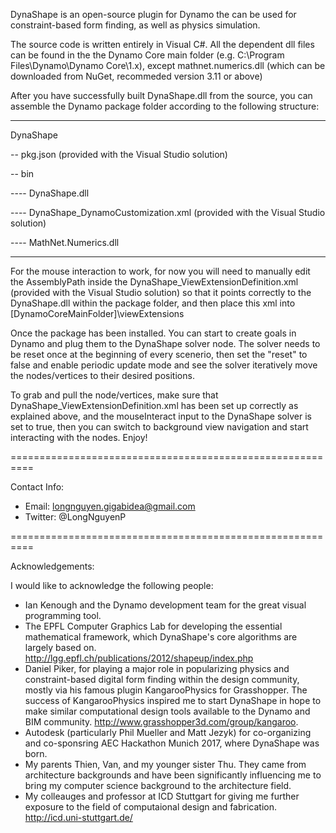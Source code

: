 DynaShape is an open-source plugin for Dynamo the can be used for constraint-based form finding, as well as physics simulation.

The source code is written entirely in Visual C#. All the dependent dll files can be found in the the Dynamo Core main folder (e.g. C:\Program Files\Dynamo\Dynamo Core\1.x), except mathnet.numerics.dll (which can be downloaded from NuGet, recommeded version 3.11 or above)

After you have successfully built DynaShape.dll from the source, you can assemble the Dynamo package folder according to the following structure:

---------------------------------------------------------------------------------------

DynaShape

-- pkg.json (provided with the Visual Studio solution)

-- bin

---- DynaShape.dll
 
---- DynaShape_DynamoCustomization.xml (provided with the Visual Studio  solution)
 
---- MathNet.Numerics.dll

---------------------------------------------------------------------------------------

For the mouse interaction to work, for now you will need to manually edit the AssemblyPath inside the DynaShape_ViewExtensionDefinition.xml (provided with the Visual Studio  solution) so that it points correctly to the DynaShape.dll within the package folder, and then place this xml into [DynamoCoreMainFolder]\viewExtensions

Once the package has been installed. You can start to create goals in Dynamo and plug them to the DynaShape solver node. The solver needs to be reset once at the beginning of every scenerio, then set the "reset" to false and enable periodic update mode and see the solver iteratively move the nodes/vertices to their desired positions.

To grab and pull the node/vertices, make sure that DynaShape_ViewExtensionDefinition.xml has been set up correctly as explained above, and the mouseInteract input to the DynaShape solver is set to true, then you can switch to background view navigation and start interacting with the nodes. Enjoy! 

==========================================================

Contact Info:
- Email: longnguyen.gigabidea@gmail.com
- Twitter: @LongNguyenP

==========================================================

Acknowledgements:

I would like to acknowledge the following people:
- Ian Kenough and the Dynamo development team for the great visual programming tool.
- The EPFL Computer Graphics Lab for developing the essential mathematical framework, which DynaShape's core algorithms are largely based on. http://lgg.epfl.ch/publications/2012/shapeup/index.php
- Daniel Piker, for playing a major role in popularizing physics and constraint-based digital form finding within the design community, mostly via his famous plugin KangarooPhysics for Grasshopper. The success of KangarooPhysics inspired me to start DynaShape in hope to make similar computational design tools available to the Dynamo and BIM community.
http://www.grasshopper3d.com/group/kangaroo.
- Autodesk (particularly Phil Mueller and Matt Jezyk) for co-organizing and co-sponsring AEC Hackathon Munich 2017, where DynaShape was born.
- My parents Thien, Van, and my younger sister Thu. They came from architecture backgrounds and have been significantly influencing me to bring my computer science background to the architecture field.
- My colleauges and professor at ICD Stuttgart for giving me further exposure to the field of computaional design and fabrication. http://icd.uni-stuttgart.de/

